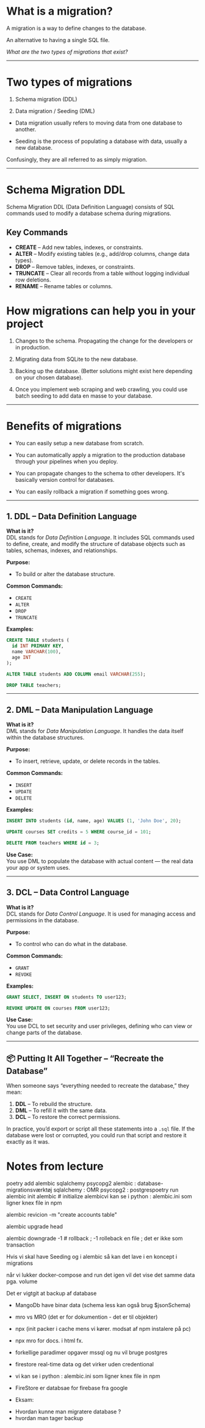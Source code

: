 # What is a migration?

A migration is a way to define changes to the database. 

An alternative to having a single SQL file. 

*What are the two types of migrations that exist?*

---

# Two types of migrations

1. Schema migration (DDL)

2. Data migration / Seeding (DML)

  - Data migration usually refers to moving data from one database to another.

  - Seeding is the process of populating a database with data, usually a new database.

Confusingly, they are all referred to as simply migration.

---

# Schema Migration DDL

Schema Migration DDL (Data Definition Language) consists of SQL commands used to modify a database schema during migrations.  

## Key Commands  
- **CREATE** – Add new tables, indexes, or constraints.  
- **ALTER** – Modify existing tables (e.g., add/drop columns, change data types).  
- **DROP** – Remove tables, indexes, or constraints.  
- **TRUNCATE** – Clear all records from a table without logging individual row deletions.  
- **RENAME** – Rename tables or columns.  



# How migrations can help you in your project

1. Changes to the schema. Propagating the change for the developers or in production.

2. Migrating data from SQLite to the new database.

3. Backing up the database. (Better solutions might exist here depending on your chosen database).

4. Once you implement web scraping and web crawling, you could use batch seeding to add data en masse to your database. 

---


# Benefits of migrations

* You can easily setup a new database from scratch.

* You can automatically apply a migration to the production database through your pipelines when you deploy.

* You can propagate changes to the schema to other developers. It's basically version control for databases.

* You can easily rollback a migration if something goes wrong.

---



## 1. DDL – Data Definition Language

**What is it?**  
DDL stands for *Data Definition Language*. It includes SQL commands used to define, create, and modify the structure of database objects such as tables, schemas, indexes, and relationships.

**Purpose:**  
- To build or alter the database structure.

**Common Commands:**
- `CREATE`
- `ALTER`
- `DROP`
- `TRUNCATE`

**Examples:**
```sql
CREATE TABLE students (
  id INT PRIMARY KEY,
  name VARCHAR(100),
  age INT
);

ALTER TABLE students ADD COLUMN email VARCHAR(255);

DROP TABLE teachers;
```

---

## 2. DML – Data Manipulation Language

**What is it?**  
DML stands for *Data Manipulation Language*. It handles the data itself within the database structures.

**Purpose:**  
- To insert, retrieve, update, or delete records in the tables.

**Common Commands:**
- `INSERT`
- `UPDATE`
- `DELETE`

**Examples:**
```sql
INSERT INTO students (id, name, age) VALUES (1, 'John Doe', 20);

UPDATE courses SET credits = 5 WHERE course_id = 101;

DELETE FROM teachers WHERE id = 3;
```

**Use Case:**  
You use DML to populate the database with actual content — the real data your app or system uses.

---

## 3. DCL – Data Control Language

**What is it?**  
DCL stands for *Data Control Language*. It is used for managing access and permissions in the database.

**Purpose:**  
- To control who can do what in the database.

**Common Commands:**
- `GRANT`
- `REVOKE`

**Examples:**
```sql
GRANT SELECT, INSERT ON students TO user123;

REVOKE UPDATE ON courses FROM user123;
```

**Use Case:**  
You use DCL to set security and user privileges, defining who can view or change parts of the database.

---

## 📦 Putting It All Together – “Recreate the Database”

When someone says “everything needed to recreate the database,” they mean:

1. **DDL** – To rebuild the structure.
2. **DML** – To refill it with the same data.
3. **DCL** – To restore the correct permissions.

In practice, you’d export or script all these statements into a `.sql` file. If the database were lost or corrupted, you could run that script and restore it exactly as it was.





# Notes from lecture
poetry add alembic sqlalchemy psycopg2
alembic : database-migrationsværktøj
sqlalchemy : OMR
 psycopg2 : postgrespoetry run alembic init alembic   # initialize alembicvi kan se i python : alembic.ini som ligner knex file in npm

alembic revicion -m "create accounts table"

alembic upgrade head 

alembic downgrade -1 # rollback ; -1 rolleback en file ; det er ikke som transaction 

Hvis vi skal have Seeding og i alembic så kan det lave i en koncept i migrations 

når vi lukker docker-compose and run det igen vil det vise det samme data pga. volume

Det er vigtgit at backup af database

* MangoDb have binar data (schema less kan også brug $jsonSchema)
* mro vs MRO (det er for dokumention - det er til objekter)
* npx (init packer i cache mens vi kører. modsat af npm instalere på pc)
* npx mro for docs. i html fx. 
* forkellige paradimer opgaver mssql og nu vil bruge postgres

* firestore real-time data og det virker uden credentional 

* vi kan se i python : alembic.ini som ligner knex file in npm

* FireStore er databsae for firebase fra google

* Eksam: 
 - Hvordan kunne man migratere database ?
 - hvordan man tager backup
 


